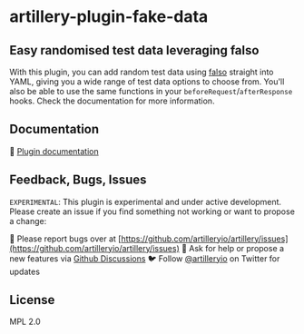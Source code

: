 # artillery-plugin-fake-data

## Easy randomised test data leveraging falso

With this plugin, you can add random test data using [falso](https://ngneat.github.io/falso/docs) straight into YAML, giving you a wide range of test data options to choose from. You'll also be able to use the same functions in your `beforeRequest`/`afterResponse` hooks. Check the documentation for more information.

## Documentation

📖 [Plugin documentation](https://www.artillery.io/docs/reference/extensions/fake-data)

## Feedback, Bugs, Issues
`EXPERIMENTAL`: This plugin is experimental and under active development. Please create an issue if you find something not working or want to propose a change:

🐞 Please report bugs over at [https://github.com/artilleryio/artillery/issues](https://github.com/artilleryio/artillery/issues)
💬 Ask for help or propose a new features via [Github Discussions](https://github.com/artilleryio/artillery/discussions)
🐦 Follow [@artilleryio](https://twitter.com/intent/follow?original_referer=https%3A%2F%2Fartillery.io%2F&ref_src=twsrc%5Etfw&region=follow_link&screen_name=artilleryio&tw_p=followbutton) on Twitter for updates

## License

MPL 2.0
